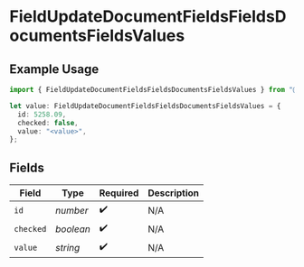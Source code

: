 # FieldUpdateDocumentFieldsFieldsDocumentsFieldsValues

## Example Usage

```typescript
import { FieldUpdateDocumentFieldsFieldsDocumentsFieldsValues } from "@documenso/sdk-typescript/models/operations";

let value: FieldUpdateDocumentFieldsFieldsDocumentsFieldsValues = {
  id: 5258.09,
  checked: false,
  value: "<value>",
};
```

## Fields

| Field              | Type               | Required           | Description        |
| ------------------ | ------------------ | ------------------ | ------------------ |
| `id`               | *number*           | :heavy_check_mark: | N/A                |
| `checked`          | *boolean*          | :heavy_check_mark: | N/A                |
| `value`            | *string*           | :heavy_check_mark: | N/A                |